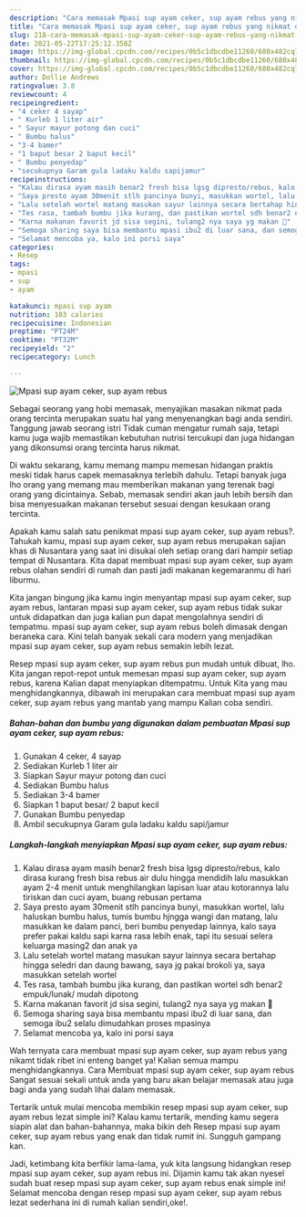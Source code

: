 ```yaml
---
description: "Cara memasak Mpasi sup ayam ceker, sup ayam rebus yang nikmat dan Mudah Dibuat"
title: "Cara memasak Mpasi sup ayam ceker, sup ayam rebus yang nikmat dan Mudah Dibuat"
slug: 218-cara-memasak-mpasi-sup-ayam-ceker-sup-ayam-rebus-yang-nikmat-dan-mudah-dibuat
date: 2021-05-22T17:25:12.358Z
image: https://img-global.cpcdn.com/recipes/0b5c1dbcdbe11260/680x482cq70/mpasi-sup-ayam-ceker-sup-ayam-rebus-foto-resep-utama.jpg
thumbnail: https://img-global.cpcdn.com/recipes/0b5c1dbcdbe11260/680x482cq70/mpasi-sup-ayam-ceker-sup-ayam-rebus-foto-resep-utama.jpg
cover: https://img-global.cpcdn.com/recipes/0b5c1dbcdbe11260/680x482cq70/mpasi-sup-ayam-ceker-sup-ayam-rebus-foto-resep-utama.jpg
author: Dollie Andrews
ratingvalue: 3.8
reviewcount: 4
recipeingredient:
- "4 ceker 4 sayap"
- " Kurleb 1 liter air"
- " Sayur mayur potong dan cuci"
- " Bumbu halus"
- "3-4 bamer"
- "1 baput besar 2 baput kecil"
- " Bumbu penyedap"
- "secukupnya Garam gula ladaku kaldu sapijamur"
recipeinstructions:
- "Kalau dirasa ayam masih benar2 fresh bisa lgsg dipresto/rebus, kalo dirasa kurang fresh bisa rebus air dulu hingga mendidih lalu masukkan ayam 2-4 menit untuk menghilangkan lapisan luar atau kotorannya lalu tiriskan dan cuci ayam, buang rebusan pertama"
- "Saya presto ayam 30menit stlh pancinya bunyi, masukkan wortel, lalu haluskan bumbu halus, tumis bumbu hjngga wangi dan matang, lalu masukkan ke dalam panci, beri bumbu penyedap lainnya, kalo saya prefer pakai kaldu sapi karna rasa lebih enak, tapi itu sesuai selera keluarga masing2 dan anak ya"
- "Lalu setelah wortel matang masukan sayur lainnya secara bertahap hingga seledri dan daung bawang, saya jg pakai brokoli ya, saya masukkan setelah wortel"
- "Tes rasa, tambah bumbu jika kurang, dan pastikan wortel sdh benar2 empuk/lunak/ mudah dipotong"
- "Karna makanan favorit jd sisa segini, tulang2 nya saya yg makan 🙂"
- "Semoga sharing saya bisa membantu mpasi ibu2 di luar sana, dan semoga ibu2 selalu dimudahkan proses mpasinya"
- "Selamat mencoba ya, kalo ini porsi saya"
categories:
- Resep
tags:
- mpasi
- sup
- ayam

katakunci: mpasi sup ayam 
nutrition: 103 calories
recipecuisine: Indonesian
preptime: "PT24M"
cooktime: "PT32M"
recipeyield: "2"
recipecategory: Lunch

---
```



![Mpasi sup ayam ceker, sup ayam rebus](https://img-global.cpcdn.com/recipes/0b5c1dbcdbe11260/680x482cq70/mpasi-sup-ayam-ceker-sup-ayam-rebus-foto-resep-utama.jpg)

Sebagai seorang yang hobi memasak, menyajikan masakan nikmat pada orang tercinta merupakan suatu hal yang menyenangkan bagi anda sendiri. Tanggung jawab seorang istri Tidak cuman mengatur rumah saja, tetapi kamu juga wajib memastikan kebutuhan nutrisi tercukupi dan juga hidangan yang dikonsumsi orang tercinta harus nikmat.

Di waktu  sekarang, kamu memang mampu memesan hidangan praktis meski tidak harus capek memasaknya terlebih dahulu. Tetapi banyak juga lho orang yang memang mau memberikan makanan yang terenak bagi orang yang dicintainya. Sebab, memasak sendiri akan jauh lebih bersih dan bisa menyesuaikan makanan tersebut sesuai dengan kesukaan orang tercinta. 



Apakah kamu salah satu penikmat mpasi sup ayam ceker, sup ayam rebus?. Tahukah kamu, mpasi sup ayam ceker, sup ayam rebus merupakan sajian khas di Nusantara yang saat ini disukai oleh setiap orang dari hampir setiap tempat di Nusantara. Kita dapat membuat mpasi sup ayam ceker, sup ayam rebus olahan sendiri di rumah dan pasti jadi makanan kegemaranmu di hari liburmu.

Kita jangan bingung jika kamu ingin menyantap mpasi sup ayam ceker, sup ayam rebus, lantaran mpasi sup ayam ceker, sup ayam rebus tidak sukar untuk didapatkan dan juga kalian pun dapat mengolahnya sendiri di tempatmu. mpasi sup ayam ceker, sup ayam rebus boleh dimasak dengan beraneka cara. Kini telah banyak sekali cara modern yang menjadikan mpasi sup ayam ceker, sup ayam rebus semakin lebih lezat.

Resep mpasi sup ayam ceker, sup ayam rebus pun mudah untuk dibuat, lho. Kita jangan repot-repot untuk memesan mpasi sup ayam ceker, sup ayam rebus, karena Kalian dapat menyiapkan ditempatmu. Untuk Kita yang mau menghidangkannya, dibawah ini merupakan cara membuat mpasi sup ayam ceker, sup ayam rebus yang mantab yang mampu Kalian coba sendiri.

<!--inarticleads1-->

##### Bahan-bahan dan bumbu yang digunakan dalam pembuatan Mpasi sup ayam ceker, sup ayam rebus:

1. Gunakan 4 ceker, 4 sayap
1. Sediakan  Kurleb 1 liter air
1. Siapkan  Sayur mayur potong dan cuci
1. Sediakan  Bumbu halus
1. Sediakan 3-4 bamer
1. Siapkan 1 baput besar/ 2 baput kecil
1. Gunakan  Bumbu penyedap
1. Ambil secukupnya Garam gula ladaku kaldu sapi/jamur




<!--inarticleads2-->

##### Langkah-langkah menyiapkan Mpasi sup ayam ceker, sup ayam rebus:

1. Kalau dirasa ayam masih benar2 fresh bisa lgsg dipresto/rebus, kalo dirasa kurang fresh bisa rebus air dulu hingga mendidih lalu masukkan ayam 2-4 menit untuk menghilangkan lapisan luar atau kotorannya lalu tiriskan dan cuci ayam, buang rebusan pertama
1. Saya presto ayam 30menit stlh pancinya bunyi, masukkan wortel, lalu haluskan bumbu halus, tumis bumbu hjngga wangi dan matang, lalu masukkan ke dalam panci, beri bumbu penyedap lainnya, kalo saya prefer pakai kaldu sapi karna rasa lebih enak, tapi itu sesuai selera keluarga masing2 dan anak ya
1. Lalu setelah wortel matang masukan sayur lainnya secara bertahap hingga seledri dan daung bawang, saya jg pakai brokoli ya, saya masukkan setelah wortel
1. Tes rasa, tambah bumbu jika kurang, dan pastikan wortel sdh benar2 empuk/lunak/ mudah dipotong
1. Karna makanan favorit jd sisa segini, tulang2 nya saya yg makan 🙂
1. Semoga sharing saya bisa membantu mpasi ibu2 di luar sana, dan semoga ibu2 selalu dimudahkan proses mpasinya
1. Selamat mencoba ya, kalo ini porsi saya




Wah ternyata cara membuat mpasi sup ayam ceker, sup ayam rebus yang nikamt tidak ribet ini enteng banget ya! Kalian semua mampu menghidangkannya. Cara Membuat mpasi sup ayam ceker, sup ayam rebus Sangat sesuai sekali untuk anda yang baru akan belajar memasak atau juga bagi anda yang sudah lihai dalam memasak.

Tertarik untuk mulai mencoba membikin resep mpasi sup ayam ceker, sup ayam rebus lezat simple ini? Kalau kamu tertarik, mending kamu segera siapin alat dan bahan-bahannya, maka bikin deh Resep mpasi sup ayam ceker, sup ayam rebus yang enak dan tidak rumit ini. Sungguh gampang kan. 

Jadi, ketimbang kita berfikir lama-lama, yuk kita langsung hidangkan resep mpasi sup ayam ceker, sup ayam rebus ini. Dijamin kamu tak akan nyesel sudah buat resep mpasi sup ayam ceker, sup ayam rebus enak simple ini! Selamat mencoba dengan resep mpasi sup ayam ceker, sup ayam rebus lezat sederhana ini di rumah kalian sendiri,oke!.

